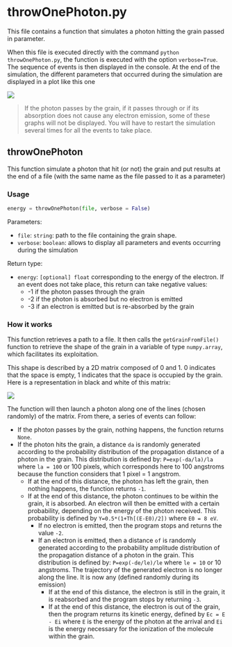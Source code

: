 # throwOnePhoton.py

This file contains a function that simulates a photon hitting the grain passed in parameter.

When this file is executed directly with the command `python throwOnePhoton.py`, the function is executed with the option `verbose=True`. The sequence of events is then displayed in the console. At the end of the simulation, the different parameters that occurred during the simulation are displayed in a plot like this one

![](https://vincent.foriel.xyz/wp-content/uploads/2021/09/Capture-decran-2021-09-29-150141-1.png)

> If the photon passes by the grain, if it passes through or if its absorption does not cause any electron emission, some of these graphs will not be displayed. You will have to restart the simulation several times for all the events to take place.

## throwOnePhoton

This function simulate a photon that hit (or not) the grain and put results at the end of a file (with the same name as the file passed to it as a parameter)

### Usage

```python
energy = throwOnePhoton(file, verbose = False)
```

Parameters:

* `file`: `string`: path to the file containing the grain shape.
* `verbose`: `boolean`: allows to display all parameters and events occurring during the simulation

Return type:

* `energy`: `[optional] float` corresponding to the energy of the electron. If an event does not take place, this return can take negative values:
  * -1 if the photon passes through the grain
  * -2 if the photon is absorbed but no electron is emitted
  * -3 if an electron is emitted but is re-absorbed by the grain

### How it works

This function retrieves a path to a file. It then calls the `getGrainFromFile()` function to retrieve the shape of the grain in a variable of type `numpy.array`, which facilitates its exploitation.

This shape is described by a 2D matrix composed of 0 and 1. 0 indicates that the space is empty, 1 indicates that the space is occupied by the grain. Here is a representation in black and white of this matrix:

![](https://vincent.foriel.xyz/wp-content/uploads/2021/09/Capture-decran-2021-09-29-160144.png)

The function will then launch a photon along one of the lines (chosen randomly) of the matrix. From there, a series of events can follow:

* If the photon passes by the grain, nothing happens, the function returns `None`.
* If the photon hits the grain, a distance `da` is randomly generated according to the probability distribution of the propagation distance of a photon in the grain. This distribution is defined by: `P=exp(-da/la)/la` where `la = 100` or 100 pixels, which corresponds here to 100 angstroms because the function considers that 1 pixel = 1 angstrom.
  * If at the end of this distance, the photon has left the grain, then nothing happens, the function returns `-1`.
  * If at the end of this distance, the photon continues to be within the grain, it is absorbed. An electron will then be emitted with a certain probability, depending on the energy of the photon received. This probability is defined by `Y=0.5*(1+Th[(E-E0)/2])` where `E0 = 8 eV`.
    * If no electron is emitted, then the program stops and returns the value `-2`.
    * If an electron is emitted, then a distance `of` is randomly generated according to the probability amplitude distribution of the propagation distance of a photon in the grain. This distribution is defined by: `P=exp(-de/le)/le` where `le = 10` or 10 angstroms. The trajectory of the generated electron is no longer along the line. It is now any (defined randomly during its emission)
      * If at the end of this distance, the electron is still in the grain, it is reabsorbed and the program stops by returning `-3`.
      * If at the end of this distance, the electron is out of the grain, then the program returns its kinetic energy, defined by `Ec = E - Ei` where `E` is the energy of the photon at the arrival and `Ei` is the energy necessary for the ionization of the molecule within the grain.